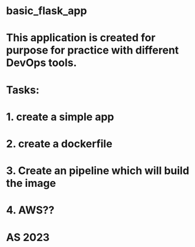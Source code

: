 # basic_flask_app
# This application is created for purpose for practice with different DevOps tools.

# Tasks:
# 1. create a simple app
# 2. create a dockerfile
# 3. Create an pipeline which will build the image
# 4. AWS??

# AS 2023